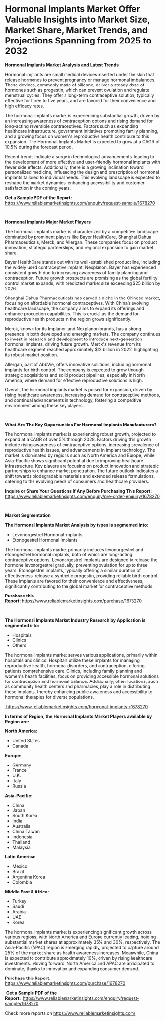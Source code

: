 <p><h1>Hormonal Implants Market Offer Valuable Insights into Market Size, Market Share, Market Trends, and Projections Spanning from 2025 to 2032</h1></p><p><strong>Hormonal Implants Market Analysis and Latest Trends</strong></p>
<p><p>Hormonal implants are small medical devices inserted under the skin that release hormones to prevent pregnancy or manage hormonal imbalances. These devices, commonly made of silicone, deliver a steady dose of hormones such as progestin, which can prevent ovulation and regulate menstrual cycles. They offer a long-term contraceptive solution, typically effective for three to five years, and are favored for their convenience and high efficacy rates.</p><p>The hormonal implants market is experiencing substantial growth, driven by an increasing awareness of contraception options and rising demand for long-acting reversible contraceptives. Factors such as expanding healthcare infrastructure, government initiatives promoting family planning, and a growing focus on women's reproductive health contribute to this expansion. The Hormonal Implants Market is expected to grow at a CAGR of 10.5% during the forecast period. </p><p>Recent trends indicate a surge in technological advancements, leading to the development of more effective and user-friendly hormonal implants with fewer side effects. Additionally, there is a growing inclination toward personalized medicine, influencing the design and prescription of hormonal implants tailored to individual needs. This evolving landscape is expected to reshape the market dynamics, enhancing accessibility and customer satisfaction in the coming years.</p></p>
<p><strong>Get a Sample PDF of the Report:&nbsp;</strong> <a href="https://www.reliablemarketinsights.com/enquiry/request-sample/1678270?utm_campaign=1166&utm_medium=2&utm_source=Github&utm_content=ia&utm_term=03032025&utm_id=hormonal-implants">https://www.reliablemarketinsights.com/enquiry/request-sample/1678270</a></p>
<p>&nbsp;</p>
<p><strong>Hormonal Implants Major Market Players</strong></p>
<p><p>The hormonal implants market is characterized by a competitive landscape dominated by prominent players like Bayer HealthCare, Shanghai Dahua Pharmaceuticals, Merck, and Allergan. These companies focus on product innovation, strategic partnerships, and regional expansion to gain market share.</p><p>Bayer HealthCare stands out with its well-established product line, including the widely used contraceptive implant, Nexplanon. Bayer has experienced consistent growth due to increasing awareness of family planning and contraception. Future growth prospects are promising as the global fertility control market expands, with predicted market size exceeding $25 billion by 2026.</p><p>Shanghai Dahua Pharmaceuticals has carved a niche in the Chinese market, focusing on affordable hormonal contraceptives. With China’s evolving healthcare landscape, the company aims to expand its offerings and enhance production capabilities. This is crucial as the demand for reproductive health products in the region grows significantly.</p><p>Merck, known for its Implanon and Nexplanon brands, has a strong presence in both developed and emerging markets. The company continues to invest in research and development to introduce next-generation hormonal implants, driving future growth. Merck's revenue from its healthcare segment reached approximately $12 billion in 2022, highlighting its robust market position.</p><p>Allergan, part of AbbVie, offers innovative solutions, including hormonal implants for birth control. The company is expected to grow through strategic acquisitions and solid product pipelines, especially in North America, where demand for effective reproductive solutions is high.</p><p>Overall, the hormonal implants market is poised for expansion, driven by rising healthcare awareness, increasing demand for contraceptive methods, and continual advancements in technology, fostering a competitive environment among these key players.</p></p>
<p>&nbsp;</p>
<p><strong>What Are The Key Opportunities For Hormonal Implants Manufacturers?</strong></p>
<p><p>The hormonal implants market is experiencing robust growth, projected to expand at a CAGR of over 5% through 2028. Factors driving this growth include rising awareness of contraceptive options, increasing prevalence of reproductive health issues, and advancements in implant technology. The market is dominated by regions such as North America and Europe, while Asia-Pacific shows significant potential due to improving healthcare infrastructure. Key players are focusing on product innovation and strategic partnerships to enhance market penetration. The future outlook indicates a shift towards biodegradable materials and extended release formulations, catering to the evolving needs of consumers and healthcare providers.</p></p>
<p><strong>Inquire or Share Your Questions If Any Before Purchasing This Report:</strong> <a href="https://www.reliablemarketinsights.com/enquiry/pre-order-enquiry/1678270?utm_campaign=1166&utm_medium=2&utm_source=Github&utm_content=ia&utm_term=03032025&utm_id=hormonal-implants">https://www.reliablemarketinsights.com/enquiry/pre-order-enquiry/1678270</a></p>
<p>&nbsp;</p>
<p><strong>Market Segmentation</strong></p>
<p><strong>The Hormonal Implants Market Analysis by types is segmented into:</strong></p>
<p><ul><li>Levonorgestrel Hormonal Implants</li><li>Etonogestrel Hormonal Implants</li></ul></p>
<p><p>The hormonal implants market primarily includes levonorgestrel and etonogestrel hormonal implants, both of which are long-acting contraceptive options. Levonorgestrel implants are designed to release the hormone levonorgestrel gradually, preventing ovulation for up to three years. Etonogestrel implants, typically offering a similar duration of effectiveness, release a synthetic progestin, providing reliable birth control. These implants are favored for their convenience and effectiveness, significantly contributing to the global market for contraceptive methods.</p></p>
<p><strong>Purchase this Report:&nbsp;</strong><a href="https://www.reliablemarketinsights.com/purchase/1678270?utm_campaign=1166&utm_medium=2&utm_source=Github&utm_content=ia&utm_term=03032025&utm_id=hormonal-implants">https://www.reliablemarketinsights.com/purchase/1678270</a></p>
<p>&nbsp;</p>
<p><strong>The Hormonal Implants Market Industry Research by Application is segmented into:</strong></p>
<p><ul><li>Hospitals</li><li>Clinics</li><li>Others</li></ul></p>
<p><p>The hormonal implants market serves various applications, primarily within hospitals and clinics. Hospitals utilize these implants for managing reproductive health, hormonal disorders, and contraception, offering patients comprehensive care. Clinics, including family planning and women's health facilities, focus on providing accessible hormonal solutions for contraception and hormonal balance. Additionally, other locations, such as community health centers and pharmacies, play a role in distributing these implants, thereby enhancing public awareness and accessibility to hormonal therapies for diverse populations.</p></p>
<p><a href="https://www.reliablemarketinsights.com/hormonal-implants-r1678270?utm_campaign=1166&utm_medium=2&utm_source=Github&utm_content=ia&utm_term=03032025&utm_id=hormonal-implants">&nbsp;https://www.reliablemarketinsights.com/hormonal-implants-r1678270</a></p>
<p><strong>In terms of Region, the Hormonal Implants Market Players available by Region are:</strong></p>
<p>
    <p> <strong> North America: </strong>
        <ul>
            <li>United States</li>
            <li>Canada</li>
        </ul>
        </p> 
    <p> <strong> Europe: </strong>
        <ul>
            <li>Germany</li>
            <li>France</li>
            <li>U.K.</li>
            <li>Italy</li>
            <li>Russia</li>
        </ul>
        </p> 
    <p> <strong> Asia-Pacific: </strong>
        <ul>
            <li>China</li>
            <li>Japan</li>
            <li>South Korea</li>
            <li>India</li>
            <li>Australia</li>
            <li>China Taiwan</li>
            <li>Indonesia</li>
            <li>Thailand</li>
            <li>Malaysia</li>
        </ul>
        </p> 
    <p> <strong> Latin America: </strong>
        <ul>
            <li>Mexico</li>
            <li>Brazil</li>
            <li>Argentina Korea</li>
            <li>Colombia</li>
        </ul>
        </p> 
    <p> <strong> Middle East & Africa: </strong>
        <ul>
            <li>Turkey</li>
            <li>Saudi</li>
            <li>Arabia</li>
            <li>UAE</li>
            <li>Korea</li>
        </ul>
    </p>
    </p>
<p><p>The hormonal implants market is experiencing significant growth across various regions, with North America and Europe currently leading, holding substantial market shares at approximately 35% and 30%, respectively. The Asia-Pacific (APAC) region is emerging rapidly, projected to capture around 25% of the market share as health awareness increases. Meanwhile, China is expected to contribute approximately 10%, driven by rising healthcare investments. Moving forward, North America and APAC are anticipated to dominate, thanks to innovation and expanding consumer demand.</p></p>
<p><strong>Purchase this Report: </strong><a href="https://www.reliablemarketinsights.com/purchase/1678270?utm_campaign=1166&utm_medium=2&utm_source=Github&utm_content=ia&utm_term=03032025&utm_id=hormonal-implants">https://www.reliablemarketinsights.com/purchase/1678270</a></p>
<p>&nbsp;<strong>Get a Sample PDF of the Report:&nbsp;&nbsp;</strong><a href="https://www.reliablemarketinsights.com/enquiry/request-sample/1678270?utm_campaign=1166&utm_medium=2&utm_source=Github&utm_content=ia&utm_term=03032025&utm_id=hormonal-implants">https://www.reliablemarketinsights.com/enquiry/request-sample/1678270</a></p>
<p><strong></strong></p>
<p>Check more reports on <a href="https://www.reliablemarketinsights.com/?utm_campaign=1166&utm_medium=2&utm_source=Github&utm_content=ia&utm_term=03032025&utm_id=hormonal-implants">https://www.reliablemarketinsights.com/</a></p>